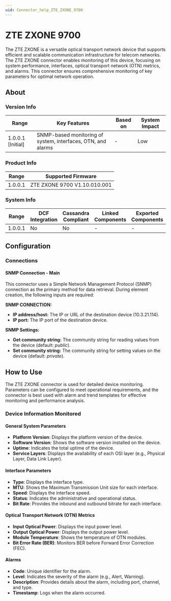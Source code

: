 ```yaml
---
uid: Connector_help_ZTE_ZXONE_9700
---
```


# ZTE ZXONE 9700

The ZTE ZXONE is a versatile optical transport network device that supports efficient and scalable communication infrastructure for telecom networks. The ZTE ZXONE connector enables monitoring of this device, focusing on system performance, interfaces, optical transport network (OTN) metrics, and alarms. This connector ensures comprehensive monitoring of key parameters for optimal network operation.

## About

### Version Info

| Range              | Key Features    | Based on | System Impact |
|--------------------|-----------------|----------|---------------|
| 1.0.0.1 [Initial] | SNMP-based monitoring of system, interfaces, OTN, and alarms | - | Low |

### Product Info

| Range      | Supported Firmware |
|------------|--------------------|
| 1.0.0.1    | ZTE ZXONE 9700 V1.10.010.001 |

### System Info

| Range      | DCF Integration | Cassandra Compliant | Linked Components | Exported Components |
|------------|-----------------|---------------------|-------------------|---------------------|
| 1.0.0.1    | No              | No                 | -                 | -                   |

## Configuration

### Connections

#### SNMP Connection - Main

This connector uses a Simple Network Management Protocol (SNMP) connection as the primary method for data retrieval. During element creation, the following inputs are required:

**SNMP CONNECTION:**

- **IP address/host:** The IP or URL of the destination device (10.3.21.114).
- **IP port:** The IP port of the destination device.

**SNMP Settings:**

- **Get community string:** The community string for reading values from the device (default: *public*).
- **Set community string:** The community string for setting values on the device (default: *private*).

## How to Use

The ZTE ZXONE connector is used for detailed device monitoring. Parameters can be configured to meet operational requirements, and the connector is best used with alarm and trend templates for effective monitoring and performance analysis.

### Device Information Monitored

#### General System Parameters
- **Platform Version**: Displays the platform version of the device.
- **Software Version**: Shows the software version installed on the device.
- **Uptime**: Indicates the total uptime of the device.
- **Service Layers**: Displays the availability of each OSI layer (e.g., Physical Layer, Data Link Layer).

#### Interface Parameters
- **Type**: Displays the interface type.
- **MTU**: Shows the Maximum Transmission Unit size for each interface.
- **Speed**: Displays the interface speed.
- **Status**: Indicates the administrative and operational status.
- **Bit Rate**: Provides the inbound and outbound bitrate for each interface.

#### Optical Transport Network (OTN) Metrics
- **Input Optical Power**: Displays the input power level.
- **Output Optical Power**: Displays the output power level.
- **Module Temperature**: Shows the temperature of OTN modules.
- **Bit Error Rate (BER)**: Monitors BER before Forward Error Correction (FEC).

#### Alarms
- **Code**: Unique identifier for the alarm.
- **Level**: Indicates the severity of the alarm (e.g., Alert, Warning).
- **Description**: Provides details about the alarm, including port, channel, and type.
- **Timestamp**: Logs when the alarm occurred.

